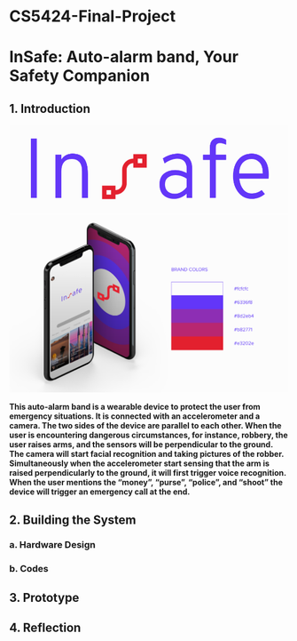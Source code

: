 # CS5424-Final-Project
# InSafe: Auto-alarm band, Your Safety Companion
## 1. Introduction

![logo1](https://github.com/williamzhang012998/CS5424-Final-Project/blob/main/logo1.png)
![logo2](https://github.com/williamzhang012998/CS5424-Final-Project/blob/main/logo2.png)

**This auto-alarm band is a wearable device to protect the user from emergency situations. It is connected with an accelerometer and a camera. The two sides of the device are parallel to each other. When the user is encountering dangerous circumstances, for instance, robbery, the user raises arms, and the sensors will be perpendicular to the ground. The camera will start facial recognition and taking pictures of the robber. Simultaneously when the accelerometer start sensing that the arm is raised perpendicularly to the ground, it will first trigger voice recognition. When the user mentions the “money”, “purse”, “police”, and “shoot” the device will trigger an emergency call at the end.**

## 2. Building the System

### a. Hardware Design

### b. Codes


## 3. Prototype


## 4. Reflection
